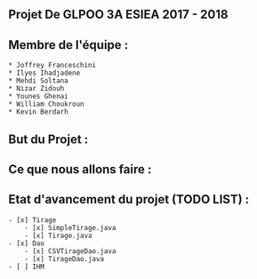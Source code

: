 Projet De GLPOO 3A ESIEA 2017 - 2018
------------------------------------

Membre de l'équipe :
--------------------

	* Joffrey Franceschini
	* Ilyes Ihadjadene
	* Mehdi Soltana
	* Nizar Zidouh
	* Younes Ghenai
	* William Choukroun
	* Kevin Berdarh
	
But du Projet :
---------------


Ce que nous allons faire :
--------------------------


Etat d'avancement du projet (TODO LIST) :
-----------------------------------------

	- [x] Tirage
		- [x] SimpleTirage.java
		- [x] Tirage.java
	- [x] Dao
		- [x] CSVTirageDao.java
		- [x] TirageDao.java
	- [ ] IHM